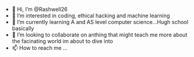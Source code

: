 - 👋 Hi, I’m @Rashwell26
- 👀 I’m interested in coding, ethical hacking and machine learning
- 🌱 I’m currently learning A and AS level computer science...Hugh school basically
- 💞️ I’m looking to collaborate on anthing that might teach me more about the facinating world im about to dive into
- 📫 How to reach me ...

<!---
Rashwell26/Rashwell26 is a ✨ special ✨ repository because its `README.md` (this file) appears on your GitHub profile.
You can click the Preview link to take a look at your changes.
--->
